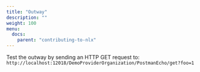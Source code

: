 ```yaml
---
title: "Outway"
description: ""
weight: 100
menu:
  docs:
    parent: "contributing-to-nlx"
---
```


Test the outway by sending an HTTP GET request to: `http://localhost:12018/DemoProviderOrganization/PostmanEcho/get?foo=1`
